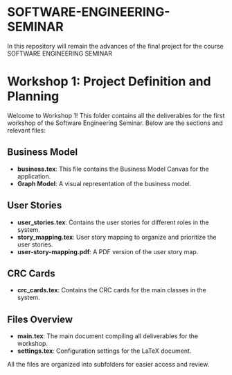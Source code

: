 # SOFTWARE-ENGINEERING-SEMINAR
In this repository will remain the advances of the final project for the course SOFTWARE ENGINEERING SEMINAR 

# Workshop 1: Project Definition and Planning

Welcome to Workshop 1! This folder contains all the deliverables for the first workshop of the Software Engineering Seminar. Below are the sections and relevant files:

## Business Model
- **business.tex**: This file contains the Business Model Canvas for the application.
- **Graph Model**: A visual representation of the business model.

## User Stories
- **user_stories.tex**: Contains the user stories for different roles in the system.
- **story_mapping.tex**: User story mapping to organize and prioritize the user stories.
- **user-story-mapping.pdf**: A PDF version of the user story map.

## CRC Cards
- **crc_cards.tex**: Contains the CRC cards for the main classes in the system.

## Files Overview
- **main.tex**: The main document compiling all deliverables for the workshop.
- **settings.tex**: Configuration settings for the LaTeX document.

All the files are organized into subfolders for easier access and review.
